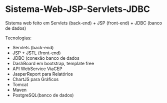 # Sistema-Web-JSP-Servlets-JDBC
Sistema web feito em Servlets (back-end) + JSP (front-end) + JDBC (banco de dados)

Tecnologias:

* Servlets (back-end)
* JSP + JSTL (front-end)
* JDBC (conexão banco de dados
* DashBoard em bootstrap, template free
* API WebService ViaCEP
* JasperReport para Relatórios
* ChartJS para Gráficos
* Tomcat
* Maven
* PostgreSQL(banco de dados)
